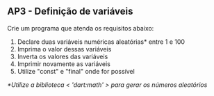 ## AP3 - Definição de variáveis

Crie um programa que atenda os requisitos abaixo:

1. Declare duas variáveis numéricas aleatórias* entre 1 e 100
2. Imprima o valor dessas variáveis
3. Inverta os valores das variáveis
4. Imprimir novamente as variáveis
5. Utilize "const" e "final" onde for possível

_*Utilize a biblioteca < 'dart:math' > para gerar os números aleatórios_